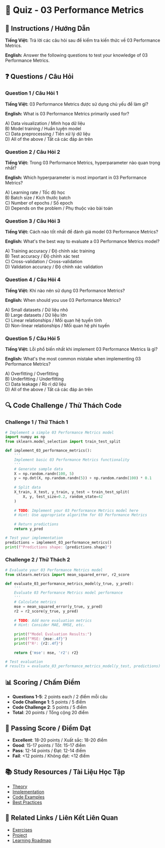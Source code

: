 # 🧠 Quiz - 03 Performance Metrics

## 📝 Instructions / Hướng Dẫn

**Tiếng Việt:** Trả lời các câu hỏi sau để kiểm tra kiến thức về 03 Performance Metrics.

**English:** Answer the following questions to test your knowledge of 03 Performance Metrics.

## ❓ Questions / Câu Hỏi

### Question 1 / Câu Hỏi 1
**Tiếng Việt:** 03 Performance Metrics được sử dụng chủ yếu để làm gì?

**English:** What is 03 Performance Metrics primarily used for?

A) Data visualization / Minh họa dữ liệu  
B) Model training / Huấn luyện model  
C) Data preprocessing / Tiền xử lý dữ liệu  
D) All of the above / Tất cả các đáp án trên

### Question 2 / Câu Hỏi 2
**Tiếng Việt:** Trong 03 Performance Metrics, hyperparameter nào quan trọng nhất?

**English:** Which hyperparameter is most important in 03 Performance Metrics?

A) Learning rate / Tốc độ học  
B) Batch size / Kích thước batch  
C) Number of epochs / Số epoch  
D) Depends on the problem / Phụ thuộc vào bài toán

### Question 3 / Câu Hỏi 3
**Tiếng Việt:** Cách nào tốt nhất để đánh giá model 03 Performance Metrics?

**English:** What's the best way to evaluate a 03 Performance Metrics model?

A) Training accuracy / Độ chính xác training  
B) Test accuracy / Độ chính xác test  
C) Cross-validation / Cross-validation  
D) Validation accuracy / Độ chính xác validation

### Question 4 / Câu Hỏi 4
**Tiếng Việt:** Khi nào nên sử dụng 03 Performance Metrics?

**English:** When should you use 03 Performance Metrics?

A) Small datasets / Dữ liệu nhỏ  
B) Large datasets / Dữ liệu lớn  
C) Linear relationships / Mối quan hệ tuyến tính  
D) Non-linear relationships / Mối quan hệ phi tuyến

### Question 5 / Câu Hỏi 5
**Tiếng Việt:** Lỗi phổ biến nhất khi implement 03 Performance Metrics là gì?

**English:** What's the most common mistake when implementing 03 Performance Metrics?

A) Overfitting / Overfitting  
B) Underfitting / Underfitting  
C) Data leakage / Rò rỉ dữ liệu  
D) All of the above / Tất cả các đáp án trên

## 🔍 Code Challenge / Thử Thách Code

### Challenge 1 / Thử Thách 1
```python
# Implement a simple 03 Performance Metrics model
import numpy as np
from sklearn.model_selection import train_test_split

def implement_03_performance_metrics():
    '''
    Implement basic 03 Performance Metrics functionality
    '''
    # Generate sample data
    X = np.random.randn(100, 5)
    y = np.dot(X, np.random.randn(5)) + np.random.randn(100) * 0.1
    
    # Split data
    X_train, X_test, y_train, y_test = train_test_split(
        X, y, test_size=0.2, random_state=42
    )
    
    # TODO: Implement your 03 Performance Metrics model here
    # Hint: Use appropriate algorithm for 03 Performance Metrics
    
    # Return predictions
    return y_pred

# Test your implementation
predictions = implement_03_performance_metrics()
print(f"Predictions shape: {predictions.shape}")
```

### Challenge 2 / Thử Thách 2
```python
# Evaluate your 03 Performance Metrics model
from sklearn.metrics import mean_squared_error, r2_score

def evaluate_03_performance_metrics_model(y_true, y_pred):
    '''
    Evaluate 03 Performance Metrics model performance
    '''
    # Calculate metrics
    mse = mean_squared_error(y_true, y_pred)
    r2 = r2_score(y_true, y_pred)
    
    # TODO: Add more evaluation metrics
    # Hint: Consider MAE, RMSE, etc.
    
    print(f"Model Evaluation Results:")
    print(f"MSE: {mse:.4f}")
    print(f"R²: {r2:.4f}")
    
    return {'mse': mse, 'r2': r2}

# Test evaluation
# results = evaluate_03_performance_metrics_model(y_test, predictions)
```

## 📊 Scoring / Chấm Điểm

- **Questions 1-5**: 2 points each / 2 điểm mỗi câu
- **Code Challenge 1**: 5 points / 5 điểm
- **Code Challenge 2**: 5 points / 5 điểm
- **Total**: 20 points / Tổng cộng 20 điểm

## 🎯 Passing Score / Điểm Đạt

- **Excellent**: 18-20 points / Xuất sắc: 18-20 điểm
- **Good**: 15-17 points / Tốt: 15-17 điểm  
- **Pass**: 12-14 points / Đạt: 12-14 điểm
- **Fail**: <12 points / Không đạt: <12 điểm

## 📚 Study Resources / Tài Liệu Học Tập

- [Theory](./THEORY_03_performance_metrics.md)
- [Implementation](./IMPLEMENTATION_03_performance_metrics.md)
- [Code Examples](./CODE_EXAMPLES_03_performance_metrics.md)
- [Best Practices](./BEST_PRACTICES_03_performance_metrics.md)

## 🔗 Related Links / Liên Kết Liên Quan

- [Exercises](./EXERCISES_03_performance_metrics.md)
- [Project](./PROJECT_03_performance_metrics.md)
- [Learning Roadmap](./LEARNING_ROADMAP_03_performance_metrics.md)
